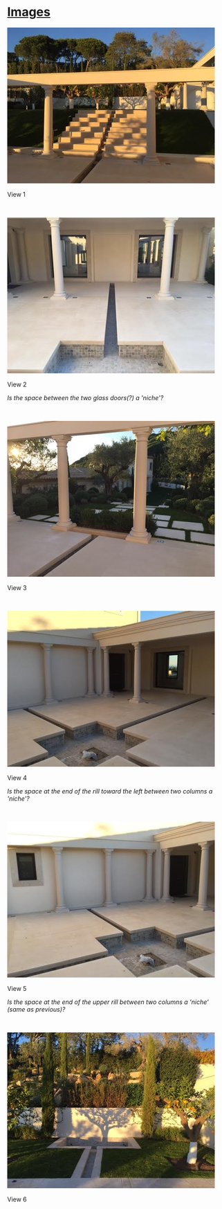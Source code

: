 [Images]( index.html )
==

![rills-view1.jpg]( rills-view1.jpg )

View 1

<br>

![rills-view2.jpg]( rills-view2.jpg )

View 2 

_Is the space between the two glass doors(?) a 'niche'?_

<br>

![rills-view3.jpg]( rills-view3.jpg )

View 3 


<br>

![rills-view4.jpg]( rills-view4.jpg )

View 4

_Is the space at the end of the rill toward the left between two columns a 'niche'?_ 

<br>

![rills-view5.jpg]( rills-view5.jpg )

View 5

_Is the space at the end of the upper rill between two columns a 'niche' (same as previous)?_

<br>

![rills-view6.jpg]( rills-view6.jpg )

View 6
